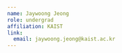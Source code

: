 ```yaml
---
name: Jaywoong Jeong
role: undergrad
affiliation: KAIST
link:
  email: jaywoong.jeong@kaist.ac.kr
---
```

